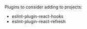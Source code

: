 Plugins to consider adding to projects:

 - eslint-plugin-react-hooks
 - eslint-plugin-react-refresh
